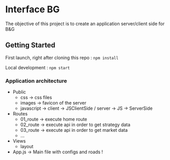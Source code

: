 # Interface BG

The objective of this project is to create an application server/client side for B&G 

## Getting Started

First launch, right after cloning this repo : `npm install`

Local development : `npm start` 

### Application architecture

* Public 
  * css -> css files
  * images -> favicon of the server
  * javascript -> client -> JSClientSide / server -> JS -> ServerSide
* Routes
  * 01_route -> execute home route
  * 02_route -> execute api in order to get strategy data
  * 03_route -> execute api in order to get market data
  * ...
* Views
  * layout 
* App.js -> Main file with configs and roads !

